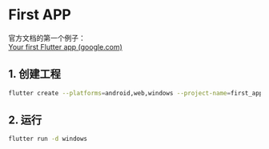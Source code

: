 # First APP

官方文档的第一个例子：  
[Your first Flutter app (google.com)](https://codelabs.developers.google.com/codelabs/flutter-codelab-first#0)

## 1. 创建工程

```sh
flutter create --platforms=android,web,windows --project-name=first_app .
```

## 2. 运行

```sh
flutter run -d windows
```
